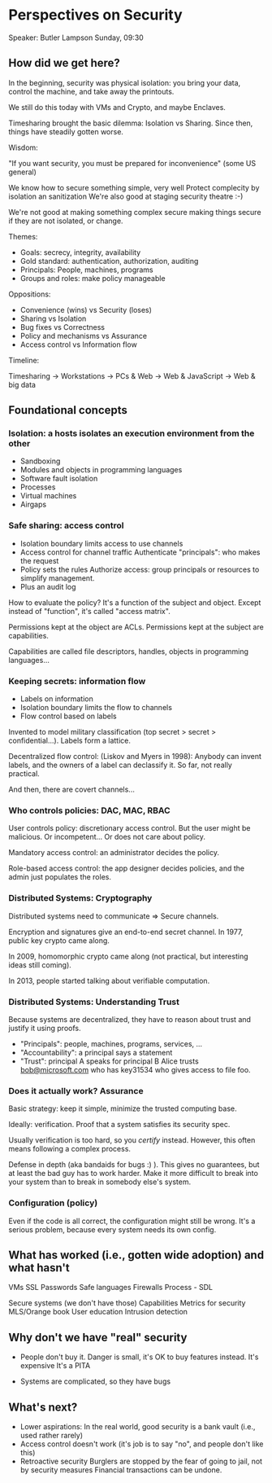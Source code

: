 Perspectives on Security
========================

Speaker: Butler Lampson
Sunday, 09:30


How did we get here?
--------------------

In the beginning, security was physical isolation: you bring your data, control
the machine, and take away the printouts.

We still do this today with VMs and Crypto, and maybe Enclaves.

Timesharing brought the basic dilemma: Isolation vs Sharing. Since then, things
have steadily gotten worse.

Wisdom:

"If you want security, you must be prepared for inconvenience" (some US general)

We know how to secure something simple, very well
Protect complecity by isolation an sanitization
We're also good at staging security theatre :-)

We're not good at making something complex secure
making things secure if they are not isolated, or change.

Themes:

- Goals: secrecy, integrity, availability
- Gold standard: authentication, authorization, auditing
- Principals: People, machines, programs
- Groups and roles: make policy manageable

Oppositions:

- Convenience (wins) vs Security (loses)
- Sharing vs Isolation
- Bug fixes vs Correctness
- Policy and mechanisms vs Assurance
- Access control vs Information flow

Timeline:

Timesharing -> Workstations -> PCs & Web -> Web & JavaScript -> Web & big data


Foundational concepts
---------------------

### Isolation: a hosts isolates an execution environment from the other

- Sandboxing
- Modules and objects in programming languages
- Software fault isolation
- Processes
- Virtual machines
- Airgaps

### Safe sharing: access control

- Isolation boundary limits access to use channels
- Access control for channel traffic
  Authenticate "principals": who makes the request
- Policy sets the rules
  Authorize access: group principals or resources to simplify management.
- Plus an audit log

How to evaluate the policy? It's a function of the subject and object. Except
instead of "function", it's called "access matrix".

Permissions kept at the object are ACLs. Permissions kept at the subject are
capabilities.

Capabilities are called file descriptors, handles, objects in programming
languages...

### Keeping secrets: information flow

- Labels on information
- Isolation boundary limits the flow to channels
- Flow control based on labels

Invented to model military classification (top secret > secret >
confidential...). Labels form a lattice.

Decentralized flow control: (Liskov and Myers in 1998): Anybody can invent
labels, and the owners of a label can declassify it. So far, not really
practical.

And then, there are covert channels...

### Who controls policies: DAC, MAC, RBAC

User controls policy: discretionary access control. But the user might be
malicious. Or incompetent... Or does not care about policy.

Mandatory access control: an administrator decides the policy.

Role-based access control: the app designer decides policies, and the admin just
populates the roles.

### Distributed Systems: Cryptography

Distributed systems need to communicate => Secure channels.

Encryption and signatures give an end-to-end secret channel. In 1977, public key
crypto came along.

In 2009, homomorphic crypto came along (not practical, but interesting ideas
still coming).

In 2013, people started talking about verifiable computation.

### Distributed Systems: Understanding Trust

Because systems are decentralized, they have to reason about trust and justify
it using proofs.

- "Principals": people, machines, programs, services, ...
- "Accountability": a principal says a statement
- "Trust": principal A speaks for principal B
  Alice trusts bob@microsoft.com who has key31534 who gives access to file foo.

### Does it actually work? Assurance

Basic strategy: keep it simple, minimize the trusted computing base.

Ideally: verification. Proof that a system satisfies its security spec.

Usually verification is too hard, so you *certify* instead. However, this often
means following a complex process.

Defense in depth (aka bandaids for bugs :) ). This gives no guarantees, but at
least the bad guy has to work harder. Make it more difficult to break into your
system than to break in somebody else's system.

### Configuration (policy)

Even if the code is all correct, the configuration might still be wrong. It's a
serious problem, because every system needs its own config.


What has worked (i.e., gotten wide adoption) and what hasn't
-----

VMs
SSL
Passwords
Safe languages
Firewalls
Process  - SDL


Secure systems (we don't have those)
Capabilities
Metrics for security
MLS/Orange book
User education
Intrusion detection


Why don't we have "real" security
----------------------------------

- People don't buy it.
  Danger is small, it's OK to buy features instead.
  It's expensive
  It's a PITA

- Systems are complicated, so they have bugs


What's next?
------------

- Lower aspirations: In the real world, good security is a bank vault (i.e.,
  used rather rarely)
- Access control doesn't work (it's job is to say "no", and people don't like
  this)
- Retroactive security
  Burglers are stopped by the fear of going to jail, not by security measures
  Financial transactions can be undone.
